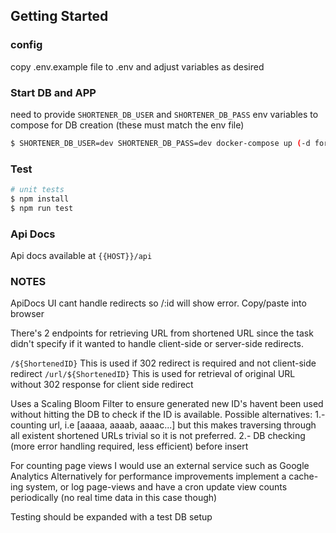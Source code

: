 ## Getting Started

### config

copy .env.example file to .env and adjust variables as desired

### Start DB and APP

need to provide ```SHORTENER_DB_USER``` and ```SHORTENER_DB_PASS``` env variables to compose for DB creation (these must match the env file)

```bash
$ SHORTENER_DB_USER=dev SHORTENER_DB_PASS=dev docker-compose up (-d for detached)
```

### Test

```bash
# unit tests
$ npm install
$ npm run test
```

### Api Docs

Api docs available at ```{{HOST}}/api```

### NOTES

ApiDocs UI cant handle redirects so /:id will show error. Copy/paste into browser 

There's 2 endpoints for retrieving URL from shortened URL since the task didn't specify if it wanted to handle client-side or server-side redirects.

```/${ShortenedID}``` This is used if 302 redirect is required and not client-side redirect
```/url/${ShortenedID}``` This is used for retrieval of original URL without 302 response for client side redirect

Uses a Scaling Bloom Filter to ensure generated new ID's havent been used without hitting the DB to check if the ID is available.
Possible alternatives: 
1.- counting url, i.e [aaaaa, aaaab, aaaac...] but this makes traversing through all existent shortened URLs trivial so it is not preferred.
2.- DB checking (more error handling required, less efficient) before insert

For counting page views I would use an external service such as Google Analytics
Alternatively for performance improvements implement a cache-ing system, or log page-views and have a cron update view counts periodically (no real time data in this case though)

Testing should be expanded with a test DB setup


